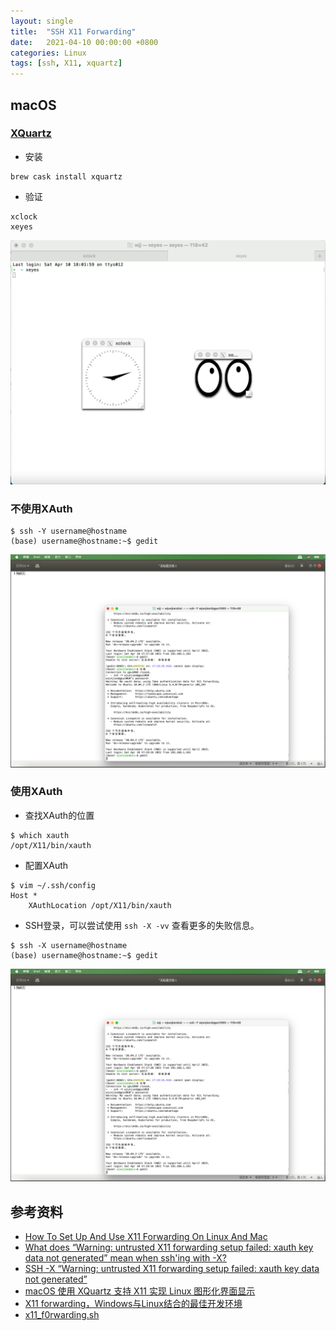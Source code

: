 ```yaml
---
layout: single
title:  "SSH X11 Forwarding"
date:   2021-04-10 00:00:00 +0800
categories: Linux
tags: [ssh, X11, xquartz]
---
```


## macOS
### [XQuartz](https://www.xquartz.org)
* 安装
```shell
brew cask install xquartz
```

* 验证
```shell
xclock
xeyes
```
![](/images/2021/x11/xclock-xeyes.png)

### 不使用XAuth
```shell
$ ssh -Y username@hostname
(base) username@hostname:~$ gedit
```
![](/images/2021/x11/ssh-x11-forwarding.png)

### 使用XAuth
* 查找XAuth的位置
```shell
$ which xauth
/opt/X11/bin/xauth
```

* 配置XAuth
```shell
$ vim ~/.ssh/config
Host *
    XAuthLocation /opt/X11/bin/xauth
```

* SSH登录，可以尝试使用 ```ssh -X -vv``` 查看更多的失败信息。
```shell
$ ssh -X username@hostname
(base) username@hostname:~$ gedit
```
![](/images/2021/x11/ssh-x11-forwarding.png)


## 参考资料
* [How To Set Up And Use X11 Forwarding On Linux And Mac](https://www.businessnewsdaily.com/11035-how-to-use-x11-forwarding.html)
* [What does “Warning: untrusted X11 forwarding setup failed: xauth key data not generated” mean when ssh'ing with -X?](https://serverfault.com/questions/273847/what-does-warning-untrusted-x11-forwarding-setup-failed-xauth-key-data-not-ge)
* [SSH -X “Warning: untrusted X11 forwarding setup failed: xauth key data not generated”](https://stackoverflow.com/questions/27384725/ssh-x-warning-untrusted-x11-forwarding-setup-failed-xauth-key-data-not-gener)
* [macOS 使用 XQuartz 支持 X11 实现 Linux 图形化界面显示](https://wsgzao.github.io/post/x11/)
* [X11 forwarding，Windows与Linux结合的最佳开发环境](https://zhuanlan.zhihu.com/p/66075449)
* [x11_f0rwarding.sh](https://gist.github.com/thomasgroch/d7241604b8feef9b23b3351b29cb953c)
